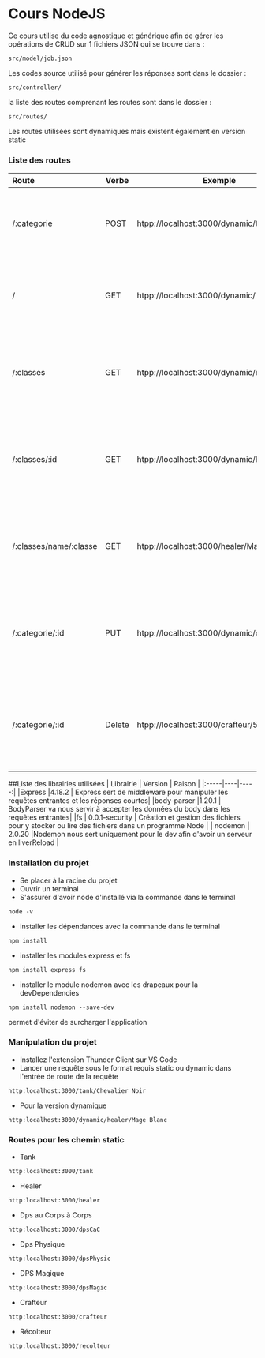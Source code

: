 Cours NodeJS
=========================
Ce cours utilise du code agnostique et générique afin de gérer les opérations de CRUD sur 1 fichiers JSON qui se trouve dans : 

````
src/model/job.json
````
Les codes source utilisé pour générer les réponses sont dans le dossier : 
````
src/controller/
````
la liste des routes comprenant les routes sont dans le dossier :
````
src/routes/
````

Les routes utilisées sont dynamiques mais existent également en version static
### Liste des routes
| Route | Verbe | Exemple | Explications |
|:-----|-----|-----|-----:|
|/:categorie |POST| htpp://localhost:3000/dynamic/tank | Cette route permet de créer une entrée dans un tableau dans un fichier| 
|/ |GET | htpp://localhost:3000/dynamic/ | Cette route permet de récupérer toutes les données dans un fichier| 
|/:classes |GET | htpp://localhost:3000/dynamic/recolteur | Cette route permet de récupérer toutes les données d'un tableau dans un fichier| 
|/:classes/:id |GET | htpp://localhost:3000/dynamic/healer | Cette route permet de récupérer toutes les données d'un tableau dans un fichier par son Id| 
|/:classes/name/:classe |GET | htpp://localhost:3000/healer/Mage Blanc | Cette route permet de récupérer les données d'un tableau dans un fichier par sa classe| 
|/:categorie/:id |PUT | htpp://localhost:3000/dynamic/dpsPhysic/2 | Cette route permet de mettre à jour toutes les données d'un tableau dans un fichier par son Id| 
|/:categorie/:id |Delete | htpp://localhost:3000/crafteur/5 | Cette route permet de supprimer les données d'une entrée d'un tableau dans un fichier par son Id| 
 
##Liste des librairies utilisées
| Librairie | Version | Raison | 
|:-----|----|-----:|
|Express |4.18.2 | Express sert de middleware pour manipuler les requêtes entrantes et les réponses courtes| 
|body-parser |1.20.1 | BodyParser va nous servir à accepter les données du body dans les requêtes entrantes| 
|fs | 0.0.1-security | Création et gestion des fichiers pour y stocker ou lire des fichiers dans un programme Node |
| nodemon | 2.0.20 |Nodemon nous sert uniquement pour le dev afin d'avoir un serveur en liverReload |

### Installation du projet
* Se placer à la racine du projet
* Ouvrir un terminal
* S'assurer d'avoir node d'installé via la commande dans le terminal
```
node -v
```
* installer les dépendances avec la commande dans le terminal
````
npm install
````
* installer les modules express et fs
````
npm install express fs
````
* installer le module nodemon avec les drapeaux pour la devDependencies
````
npm install nodemon --save-dev
````
permet d'éviter de surcharger l'application
### Manipulation du projet
* Installez l'extension Thunder Client sur VS Code
* Lancer une requête sous le format requis static ou dynamic dans l'entrée de route de la requête
````
http:localhost:3000/tank/Chevalier Noir
````
* Pour la version dynamique
````
http:localhost:3000/dynamic/healer/Mage Blanc
````
### Routes pour les chemin static
* Tank
`````
http:localhost:3000/tank
`````
* Healer
`````
http:localhost:3000/healer
`````
* Dps au Corps à Corps
`````
http:localhost:3000/dpsCaC
`````
* Dps Physique
`````
http:localhost:3000/dpsPhysic
`````
* DPS Magique
`````
http:localhost:3000/dpsMagic
`````
* Crafteur
````
http:localhost:3000/crafteur
````
* Récolteur
````
http:localhost:3000/recolteur
````
